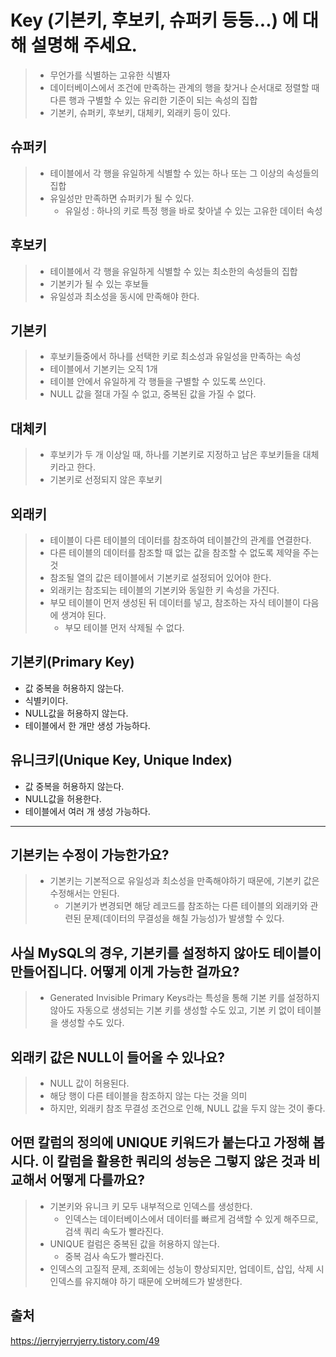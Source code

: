 # Key (기본키, 후보키, 슈퍼키 등등...) 에 대해 설명해 주세요.
> - 무언가를 식별하는 고유한 식별자
> - 데이터베이스에서 조건에 만족하는 관계의 행을 찾거나 순서대로 정렬할 때 다른 행과 구별할 수 있는 유리한 기준이 되는 속성의 집합
> - 기본키, 슈퍼키, 후보키, 대체키, 외래키 등이 있다.

## 슈퍼키
> - 테이블에서 각 행을 유일하게 식별할 수 있는 하나 또는 그 이상의 속성들의 집합
> - 유일성만 만족하면 슈퍼키가 될 수 있다.
>   - 유일성 : 하나의 키로 특정 행을 바로 찾아낼 수 있는 고유한 데이터 속성

## 후보키
> - 테이블에서 각 행을 유일하게 식별할 수 있는 최소한의 속성들의 집합
> - 기본키가 될 수 있는 후보들
> - 유일성과 최소성을 동시에 만족해야 한다.

## 기본키
> - 후보키들중에서 하나를 선택한 키로 최소성과 유일성을 만족하는 속성
> - 테이블에서 기본키는 오직 1개
> - 테이블 안에서 유일하게 각 행들을 구별할 수 있도록 쓰인다.
> - NULL 값을 절대 가질 수 없고, 중복된 값을 가질 수 없다.

## 대체키
> - 후보키가 두 개 이상일 때, 하나를 기본키로 지정하고 남은 후보키들을 대체키라고 한다.
> - 기본키로 선정되지 않은 후보키

## 외래키
> - 테이블이 다른 테이블의 데이터를 참조하여 테이블간의 관계를 연결한다.
> - 다른 테이블의 데이터를 참조할 때 없는 값을 참조할 수 없도록 제약을 주는 것
> - 참조될 열의 값은 테이블에서 기본키로 설정되어 있어야 한다.
> - 외래키는 참조되는 테이블의 기본키와 동일한 키 속성을 가진다.
> - 부모 테이블이 먼저 생성된 뒤 데이터를 넣고, 참조하는 자식 테이블이 다음에 생겨야 된다.
>   - 부모 테이블 먼저 삭제될 수 없다.

## 기본키(Primary Key)
- 값 중복을 허용하지 않는다.
- 식별키이다.
- NULL값을 허용하지 않는다.
- 테이블에서 한 개만 생성 가능하다.
## 유니크키(Unique Key, Unique Index)
- 값 중복을 허용하지 않는다.
- NULL값을 허용한다.
- 테이블에서 여러 개 생성 가능하다.

---

## 기본키는 수정이 가능한가요?
> - 기본키는 기본적으로 유일성과 최소성을 만족해야하기 때문에, 기본키 값은 수정해서는 안된다.
>   - 기본키가 변경되면 해당 레코드를 참조하는 다른 테이블의 외래키와 관련된 문제(데이터의 무결성을 해칠 가능성)가 발생할 수 있다.

## 사실 MySQL의 경우, 기본키를 설정하지 않아도 테이블이 만들어집니다. 어떻게 이게 가능한 걸까요?
> - Generated Invisible Primary Keys라는 특성을 통해 기본 키를 설정하지 않아도 자동으로 생성되는 기본 키를 생성할 수도 있고, 기본 키 없이 테이블을 생성할 수도 있다.

## 외래키 값은 NULL이 들어올 수 있나요?
> - NULL 값이 허용된다.
> - 해당 행이 다른 테이블을 참조하지 않는 다는 것을 의미
> - 하지만, 외래키 참조 무결성 조건으로 인해, NULL 값을 두지 않는 것이 좋다.

## 어떤 칼럼의 정의에 UNIQUE 키워드가 붙는다고 가정해 봅시다. 이 칼럼을 활용한 쿼리의 성능은 그렇지 않은 것과 비교해서 어떻게 다를까요?
> - 기본키와 유니크 키 모두 내부적으로 인덱스를 생성한다.
>   - 인덱스는 데이터베이스에서 데이터를 빠르게 검색할 수 있게 해주므로, 검색 쿼리 속도가 빨라진다.
> - UNIQUE 컬럼은 중복된 값을 허용하지 않는다.
>   - 중복 검사 속도가 빨라진다.
> - 인덱스의 고질적 문제, 조회에는 성능이 향상되지만, 업데이트, 삽입, 삭제 시 인덱스를 유지해야 하기 때문에 오버헤드가 발생한다.

## 출처
https://jerryjerryjerry.tistory.com/49